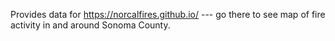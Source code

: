 Provides data for https://norcalfires.github.io/ --- go there to see map of fire activity in and around Sonoma County.
